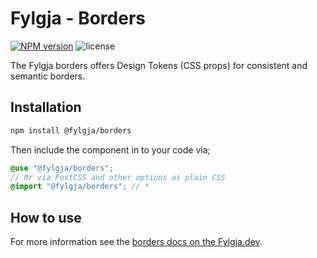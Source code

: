 # Fylgja - Borders

[![NPM version](https://img.shields.io/npm/v/@fylgja/borders)](https://www.npmjs.org/package/@fylgja/borders)
![license](https://img.shields.io/github/license/fylgja/fylgja)

The Fylgja borders offers Design Tokens (CSS props) for consistent and semantic borders.

## Installation

```bash
npm install @fylgja/borders
```

Then include the component in to your code via;

```scss
@use "@fylgja/borders";
// Or via PostCSS and other options as plain CSS
@import "@fylgja/borders"; // *
```

## How to use

For more information see the [borders docs on the Fylgja.dev](https://fylgja.dev/components/borders/).
